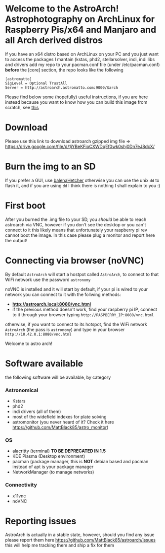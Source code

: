 # Welcome to the AstroArch! Astrophotography on ArchLinux for Raspberry Pis/x64 and Manjaro and all Arch derived distros

If you have an x64 distro based on ArchLinux on your PC and you just want to access the packages I mantain (kstas, phd2, stellarsolver, indi, indi libs and drivers add my repo to your pacman.conf file (under /etc/pacman.conf) **before** the [core] section, the repo looks like the following
```
[astromatto]
SigLevel = Optional TrustAll
Server = http://astroarch.astromatto.com:9000/$arch
```

Please find below some (hopefully) useful instructions, if you are here instead because you want to know how you can build this image from scratch, see [this](https://github.com/MattBlack85/astroarch/blob/main/BUILD.md)

# Download
Please use this link to download astroarch gzipped img file => https://drive.google.com/file/d/1jYBeKFioCXWDqEf0wk0shj0Dn7eJ8dcX/

# Burn the img to an SD
If you prefer a GUI, use [balenaHetcher](https://www.balena.io/etcher/) otherwise you can use the unix `dd` to flash it, and if you are using `dd` I think
there is nothing I shall explain to you :)

# First boot
After you burned the .img file to your SD, you _should_ be able to reach astroarch via VNC, however if you don't see the desktop or you can't connect to it
this likely means that unfortunately your raspberry pi rev cannot boot the image. In this case please plug a monitor and report here the output! 

# Connecting via browser (noVNC)
By default `AstroArch` will start a hostpot called `AstroArch`, to connect to that WiFi network use the password `astronomy`

noVNC is installed and it will start by default, if your pi is wired to your network you can connect to it with the follwing methods:
- **http://astroarch.local:8080/vnc.html**
- if the previous method doesn't work, find your raspberry pi IP, connect to it through your browser typing `http://RASPBERRY_IP:8080/vnc.html`
 
otherwise, if you want to connect to its hotspot, find the WiFi network `AstroArch` (the pass is `astronomy`) and type in your browser `http://10.42.0.1:8080/vnc.html`

Welcome to astro arch!


# Software available
the following software will be available, by category

### Astronomical
- Kstars
- phd2
- indi drivers (all of them)
- most of the widefield indexes for plate solving
- astromonitor (you never heard of it? Check it here https://github.com/MattBlack85/astro_monitor) 

### OS
- alacritty (terminal) **TO BE DEPRECATED IN 1.5**
- KDE Plasma (Desktop environment)
- pacman (package manager, this is **NOT** debian based and pacman instead of apt is your package manager
- NetworkManager (to manage networks)

### Connectivity
- x11vnc
- noVNC

# Reporting issues
AstroArch is actually in a stable state, however, should you find any issue please report them here https://github.com/MattBlack85/astroarch/issues this will help me tracking them and ship a fix for them

